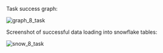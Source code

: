 Task success graph:

![graph_8_task](https://github.com/Keruiiia/intership_innowise/assets/48660199/0114322a-49f5-4daf-8b89-c7794dc70773)







Screenshot of successful data loading into snowflake tables:

![snow_8_task](https://github.com/Keruiiia/intership_innowise/assets/48660199/80b034e6-c360-45ed-bb74-e4514da72c88)
